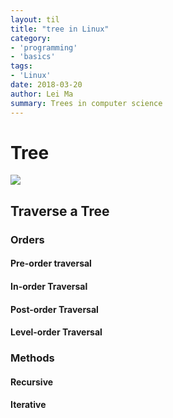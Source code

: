 ```yaml
---
layout: til
title: "tree in Linux"
category:
- 'programming'
- 'basics'
tags:
- 'Linux'
date: 2018-03-20
author: Lei Ma
summary: Trees in computer science
---
```


# Tree

![](../assets/programming/trees.md.svg)


## Traverse a Tree

### Orders

#### Pre-order traversal

#### In-order Traversal

#### Post-order Traversal

#### Level-order Traversal

### Methods

#### Recursive

#### Iterative
